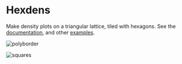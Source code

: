 # Hexdens

Make density plots on a triangular lattice, tiled with hexagons. See the [documentation](DOC.pod), and
other [examples](example_images/).

![polyborder](https://user-images.githubusercontent.com/1969884/45273978-73391080-b4b5-11e8-868b-e22869e0489f.png)

![squares](https://user-images.githubusercontent.com/1969884/45274883-aed5d980-b4b9-11e8-800a-d1c8daf680ac.png)
